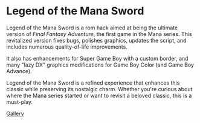 # Legend of the Mana Sword

Legend of the Mana Sword is a rom hack aimed at being the ultimate version of *Final Fantasy Adventure*, the first game in the Mana series. This revitalized version fixes bugs, polishes graphics, updates the script, and includes numerous quality-of-life improvements.

It also has enhancements for Super Game Boy with a custom border, and many "lazy DX" graphics modifications for Game Boy Color (and Game Boy Advance).

Legend of the Mana Sword is a refined experience that enhances this classic while preserving its nostalgic charm. Whether you're curious about where the Mana series started or want to revisit a beloved classic, this is a must-play.

[Gallery](gallery.md)
